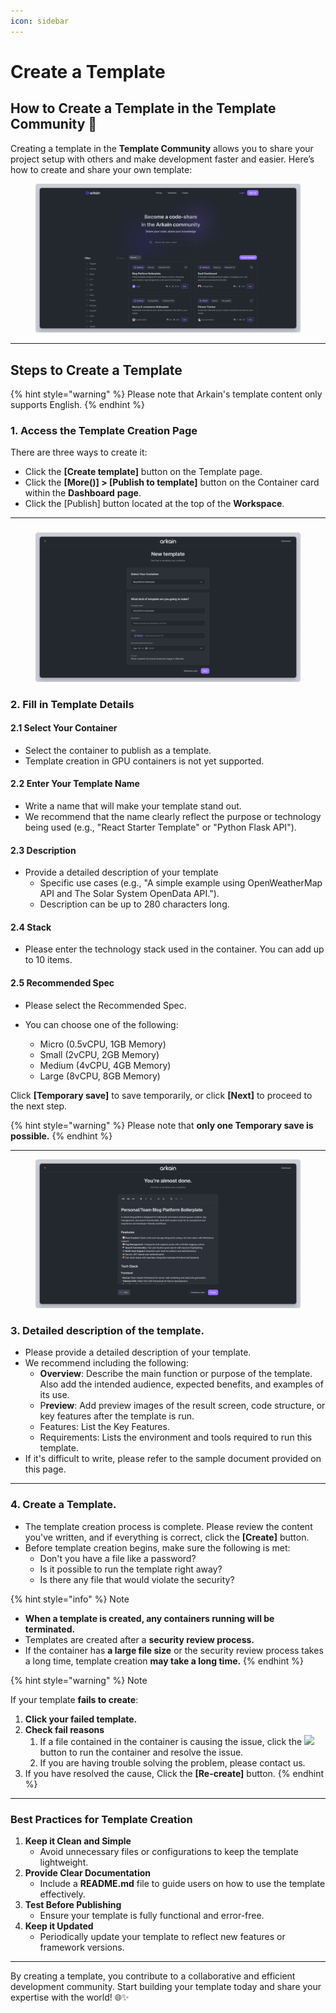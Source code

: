 ```yaml
---
icon: sidebar
---
```


# Create a Template

## How to Create a Template in the Template Community 🌟

Creating a template in the **Template Community** allows you to share your project setup with others and make development faster and easier. Here’s how to create and share your own template:

<figure><img src="../../.gitbook/assets/template.png" alt=""><figcaption></figcaption></figure>



***

## **Steps to Create a Template**

{% hint style="warning" %}
Please note that Arkain's template content only supports English.
{% endhint %}

### **1. Access the Template Creation Page**

There are three ways to create it:

* Click the **\[Create template]** button on the Template page.
* Click the **\[More(**<img src="../../.gitbook/assets/스크린샷 2025-02-24 오후 8.41.53.png" alt="" data-size="line">**)] > \[Publish to template]** button on the Container card within the **Dashboard** **page**.
* Click the \[Publish] button located at the top of the **Workspace**.

***

###

<figure><img src="../../.gitbook/assets/template_02.png" alt=""><figcaption></figcaption></figure>

### **2. Fill in Template Details**

#### **2.1**  Select Your Container

* Select the container to publish as a template.
* Template creation in GPU containers is not yet supported.

#### **2.2 Enter Your Template Name**

* Write a name that will make your template stand out.
* We recommend that the name clearly reflect the purpose or technology being used (e.g., "React Starter Template" or "Python Flask API").

#### **2.3 Description**

* Provide a detailed description of your template
  * Specific use cases (e.g., "A simple example using OpenWeatherMap API and The Solar System OpenData API.").
  * Description can be up to 280 characters long.

#### **2.4 Stack**

* Please enter the technology stack used in the container. You can add up to 10 items.

#### **2.5 Recommended Spec**

* Please select the Recommended Spec.&#x20;
*   You can choose one of the following:&#x20;

    * Micro (0.5vCPU, 1GB Memory)
    * Small (2vCPU, 2GB Memory)
    * Medium (4vCPU, 4GB Memory)
    * Large (8vCPU, 8GB Memory)



Click **\[Temporary save]** to save temporarily, or click **\[Next]** to proceed to the next step.

{% hint style="warning" %}
Please note that **only one Temporary save is possible.**
{% endhint %}



***



<figure><img src="../../.gitbook/assets/template_03.png" alt=""><figcaption></figcaption></figure>

### **3. D**etailed description of the template.

* Please provide a detailed description of your template.&#x20;
* We recommend including the following:
  * **Overview**: Describe the main function or purpose of the template. Also add the intended audience, expected benefits, and examples of its use.
  * P**review**: Add preview images of the result screen, code structure, or key features after the template is run.
  * Features: List the Key Features.
  * Requirements: Lists the environment and tools required to run this template.
* If it's difficult to write, please refer to the sample document provided on this page.

***

### **4.** Create a Template.

* The template creation process is complete. Please review the content you've written, and if everything is correct, click the **\[Create]** button.
* Before template creation begins, make sure the following is met:
  * Don't you have a file like a password?
  * Is it possible to run the template right away?
  * Is there any file that would violate the security?

{% hint style="info" %}
Note

* **When a template is created, any containers running will be terminated.**
* Templates are created after a **security review process.**&#x20;
* If the container has **a large file size** or the security review process takes a long time, template creation **may take a long time.**
{% endhint %}

{% hint style="warning" %}
Note

If your template **fails to create**:

1. **Click your failed template.**
2. **Check fail reasons**&#x20;
   1. If a file contained in the container is causing the issue, click the ![](<../../.gitbook/assets/스크린샷 2025-02-24 오후 10.16.23.png>) button to run the container and resolve the issue.
   2. If you are having trouble solving the problem, please contact us.
3. If you have resolved the cause, Click the **\[Re-create]** button.
{% endhint %}

***

### **Best Practices for Template Creation**

1. **Keep it Clean and Simple**
   * Avoid unnecessary files or configurations to keep the template lightweight.
2. **Provide Clear Documentation**
   * Include a **README.md** file to guide users on how to use the template effectively.
3. **Test Before Publishing**
   * Ensure your template is fully functional and error-free.
4. **Keep it Updated**
   * Periodically update your template to reflect new features or framework versions.

***

By creating a template, you contribute to a collaborative and efficient development community. Start building your template today and share your expertise with the world! 🌐✨
